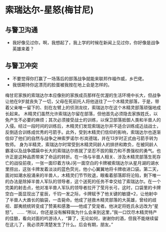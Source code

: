 # 索瑞达尔-星怒(梅甘尼)

## 与警卫沟通

* 我好像见过你，啊，我想起了，我上学的时候在新闻上见过你，你好像是战争英雄来着？

## 与警卫冲突

* 不要觉得你打赢了一场落后的部落战争就能来联邦作福作威，乡巴佬。
* 我很期待你这漂亮的脸蛋被我按在地上会是怎样的。

梅甘尼家族的索瑞达尔本应像别的家族成员那样在优渥的生活环境中长大，但战争让他在9岁就丧失了一切，父母在死前托人将他送往了一个木精灵部落，于是，带着父亲唯一留下的、刻在左臂上的侦测龙纹，索瑞达尔在这个木精灵部落顽强地成长起来。
木精灵们虽然允许索瑞达尔留在部落，但他首先必须隐去家族姓氏，以免产生不必要的麻烦；其次必须接受战士的训练，以保卫部落抵御人类和半兽人的入侵。经过一段时间的训练后，木精灵们发现索瑞达尔并不适合训练成近战战士，反倒适合训练成优秀的弓箭手。此外，受到木精灵们信仰的影响，索瑞达尔也逐渐信仰了他们的自然与战争之神索罗诺尔·杉岚德瑞，并在13岁时正式由弓箭手转为牧师。
身为半精灵，索瑞达尔时常受到木精灵同龄人的排挤和欺负，在被同龄人霸凌以及战争蹂躏中长大的索瑞达尔练就了坚忍不拔的毅力和不畏强权的勇气。也许正是这种品质带来了命运的转折。在一场与半兽人相关、涉及木精灵部落生死存亡的战役前夜，一张一面印着方块J另一面空白的卡牌被索瑞达尔从星月湖的湖水里捞出，这张卡牌发着淡淡的蓝色荧光，他小心翼翼地将卡牌收进口袋。第二天，面对如潮水般涌来的半兽人，木精灵们节节败退，眼看着部落即将沦陷，剩下唯一的办法是除掉半兽人军队的领导者，这个送死的任务不幸交给了索瑞达尔。在一个完美的射击点，他对准半兽人军队的领导者拉开了莹月长弓，这时，口袋里的卡牌空白一面显现出了星辰，千钧一发之际，卡牌赋予了他关键的敏捷+2，让他射中了半兽人大酋长的脑袋，一击毙命。他成了拯救木精灵部落的大英雄，曾经的歧视、鄙夷统统转变成了赞美和感激——他成了受宠者。他决定将姓氏永远改为“星怒”。
……
“所以，你还是没有解释我为什么会来到这里，”我一口饮尽木精灵特产的佳酿，看向对面的吟游诗人，“算了，无论如何，谢谢你的酒，但我不能继续留在这儿了，我必须弄清楚发生了什么。后会有期，朋友。”